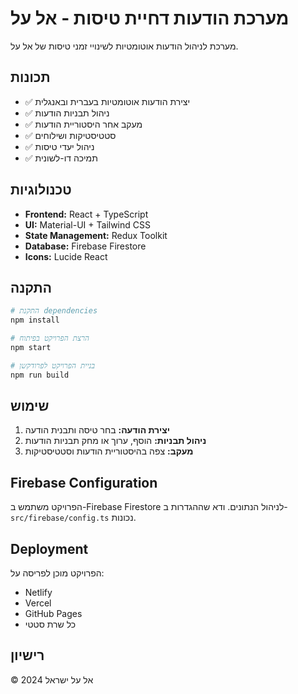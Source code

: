 # מערכת הודעות דחיית טיסות - אל על

מערכת לניהול הודעות אוטומטיות לשינויי זמני טיסות של אל על.

## תכונות

- ✅ יצירת הודעות אוטומטיות בעברית ובאנגלית
- ✅ ניהול תבניות הודעות
- ✅ מעקב אחר היסטוריית הודעות
- ✅ סטטיסטיקות ושילוחים
- ✅ ניהול יעדי טיסות
- ✅ תמיכה דו-לשונית

## טכנולוגיות

- **Frontend:** React + TypeScript
- **UI:** Material-UI + Tailwind CSS
- **State Management:** Redux Toolkit
- **Database:** Firebase Firestore
- **Icons:** Lucide React

## התקנה

```bash
# התקנת dependencies
npm install

# הרצת הפרויקט בפיתוח
npm start

# בניית הפרויקט לפרודקשן
npm run build
```

## שימוש

1. **יצירת הודעה:** בחר טיסה ותבנית הודעה
2. **ניהול תבניות:** הוסף, ערוך או מחק תבניות הודעות
3. **מעקב:** צפה בהיסטוריית הודעות וסטטיסטיקות

## Firebase Configuration

הפרויקט משתמש ב-Firebase Firestore לניהול הנתונים. ודא שההגדרות ב-`src/firebase/config.ts` נכונות.

## Deployment

הפרויקט מוכן לפריסה על:
- Netlify
- Vercel
- GitHub Pages
- כל שרת סטטי

## רישיון

© 2024 אל על ישראל